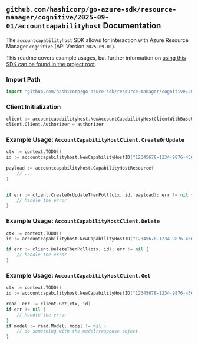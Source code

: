 
## `github.com/hashicorp/go-azure-sdk/resource-manager/cognitive/2025-09-01/accountcapabilityhost` Documentation

The `accountcapabilityhost` SDK allows for interaction with Azure Resource Manager `cognitive` (API Version `2025-09-01`).

This readme covers example usages, but further information on [using this SDK can be found in the project root](https://github.com/hashicorp/go-azure-sdk/tree/main/docs).

### Import Path

```go
import "github.com/hashicorp/go-azure-sdk/resource-manager/cognitive/2025-09-01/accountcapabilityhost"
```


### Client Initialization

```go
client := accountcapabilityhost.NewAccountCapabilityHostClientWithBaseURI("https://management.azure.com")
client.Client.Authorizer = authorizer
```


### Example Usage: `AccountCapabilityHostClient.CreateOrUpdate`

```go
ctx := context.TODO()
id := accountcapabilityhost.NewCapabilityHostID("12345678-1234-9876-4563-123456789012", "example-resource-group", "accountName", "capabilityHostName")

payload := accountcapabilityhost.CapabilityHostResource{
	// ...
}


if err := client.CreateOrUpdateThenPoll(ctx, id, payload); err != nil {
	// handle the error
}
```


### Example Usage: `AccountCapabilityHostClient.Delete`

```go
ctx := context.TODO()
id := accountcapabilityhost.NewCapabilityHostID("12345678-1234-9876-4563-123456789012", "example-resource-group", "accountName", "capabilityHostName")

if err := client.DeleteThenPoll(ctx, id); err != nil {
	// handle the error
}
```


### Example Usage: `AccountCapabilityHostClient.Get`

```go
ctx := context.TODO()
id := accountcapabilityhost.NewCapabilityHostID("12345678-1234-9876-4563-123456789012", "example-resource-group", "accountName", "capabilityHostName")

read, err := client.Get(ctx, id)
if err != nil {
	// handle the error
}
if model := read.Model; model != nil {
	// do something with the model/response object
}
```
